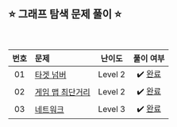 ## ⭐️ 그래프 탐색 문제 풀이 ⭐️ 

<br>

<!-- 💭 [진행 중]  ✔️ [완료] -->

<!-- | 0 | []() | Level  | ✔️ [완료]() | -->

| **번호** | **문제** | **난이도** | **풀이 여부** |
|:--------:|:--------|:----------:|:-----------:|
| 01 | [타겟 넘버](https://school.programmers.co.kr/learn/courses/30/lessons/43165) | Level 2 | ✔️ [완료](https://github.com/yuuforest/Programmers/blob/main/Java/src/%EA%B7%B8%EB%9E%98%ED%94%84%ED%83%90%EC%83%89/%ED%83%80%EA%B2%9F%EB%84%98%EB%B2%84.java) |
| 02 | [게임 맵 최단거리](https://school.programmers.co.kr/learn/courses/30/lessons/1844) | Level 2 | ✔️ [완료](https://github.com/yuuforest/Programmers/blob/main/Java/src/%EA%B7%B8%EB%9E%98%ED%94%84%ED%83%90%EC%83%89/%EA%B2%8C%EC%9E%84%EB%A7%B5%EC%B5%9C%EB%8B%A8%EA%B1%B0%EB%A6%AC.java) |
 03 | [네트워크](https://school.programmers.co.kr/learn/courses/30/lessons/43162) | Level 3 | ✔️ [완료](https://github.com/yuuforest/Programmers/blob/main/Java/src/%EA%B7%B8%EB%9E%98%ED%94%84%ED%83%90%EC%83%89/%EB%84%A4%ED%8A%B8%EC%9B%8C%ED%81%AC.java) |


